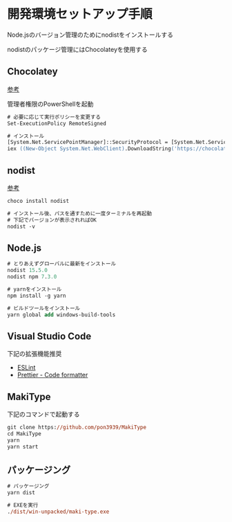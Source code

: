 # 開発環境セットアップ手順

Node.jsのバージョン管理のためにnodistをインストールする

nodistのパッケージ管理にはChocolateyを使用する

## Chocolatey

[参考](https://chocolatey.org/install)

管理者権限のPowerShellを起動

```ps
# 必要に応じて実行ポリシーを変更する
Set-ExecutionPolicy RemoteSigned

# インストール
[System.Net.ServicePointManager]::SecurityProtocol = [System.Net.ServicePointManager]::SecurityProtocol -bor 3072
iex ((New-Object System.Net.WebClient).DownloadString('https://chocolatey.org/install.ps1'))
```

## nodist

[参考](https://github.com/nullivex/nodist#installation)

```ps
choco install nodist

# インストール後、パスを通すために一度ターミナルを再起動
# 下記でバージョンが表示されればOK
nodist -v
```

## Node.js

```ps
# とりあえずグローバルに最新をインストール
nodist 15.5.0
nodist npm 7.3.0

# yarnをインストール
npm install -g yarn

# ビルドツールをインストール
yarn global add windows-build-tools
```

## Visual Studio Code

下記の拡張機能推奨

- [ESLint](https://marketplace.visualstudio.com/items?itemName=dbaeumer.vscode-eslint)
- [Prettier - Code formatter](https://marketplace.visualstudio.com/items?itemName=esbenp.prettier-vscode)

## MakiType

下記のコマンドで起動する

```ps
git clone https://github.com/pon3939/MakiType
cd MakiType
yarn
yarn start
```

## パッケージング

```ps
# パッケージング
yarn dist

# EXEを実行
./dist/win-unpacked/maki-type.exe
```
